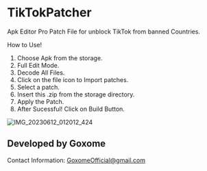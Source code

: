 # TikTokPatcher
Apk Editor Pro Patch File for unblock TikTok from banned Countries.

How to Use!

1. Choose Apk from the storage.
2. Full Edit Mode.
3. Decode All Files.
4. Click on the file icon to Import patches.
5. Select a patch.
6. Insert this .zip from the storage directory.
7. Apply the Patch.
8. After Sucessful! Click on Build Button.

![IMG_20230612_012012_424](https://github.com/Goxome/TikTokPatcher/assets/56850970/bcf8e4ca-a4d6-4f1a-8610-cc7fc2791c7a)

## Developed by Goxome
Contact Information: GoxomeOfficial@gmail.com

